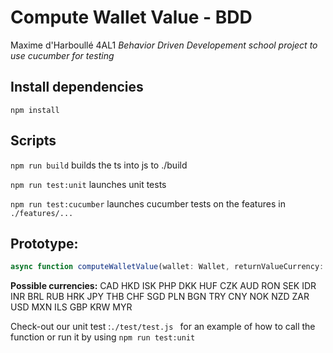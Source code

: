 # Compute Wallet Value - BDD
Maxime d'Harboullé 4AL1
*Behavior Driven Developement school project to use cucumber for testing*
## Install dependencies
```npm install```

## Scripts
```npm run build``` builds the ts into js to ./build

```npm run test:unit``` launches unit tests

```npm run test:cucumber``` launches cucumber tests on the features in ```./features/...```
## Prototype:
```ts
async function computeWalletValue(wallet: Wallet, returnValueCurrency: Currencies = Currencies.EUR, date: string = 'latest'): Promise<number>
```
**Possible currencies:** CAD HKD ISK PHP DKK HUF CZK AUD RON SEK IDR INR BRL RUB HRK JPY THB CHF SGD PLN BGN TRY CNY NOK NZD ZAR USD MXN ILS GBP KRW MYR

Check-out our unit test :```./test/test.js ``` for an  example of how to call the function or run it by using ```npm run test:unit```

